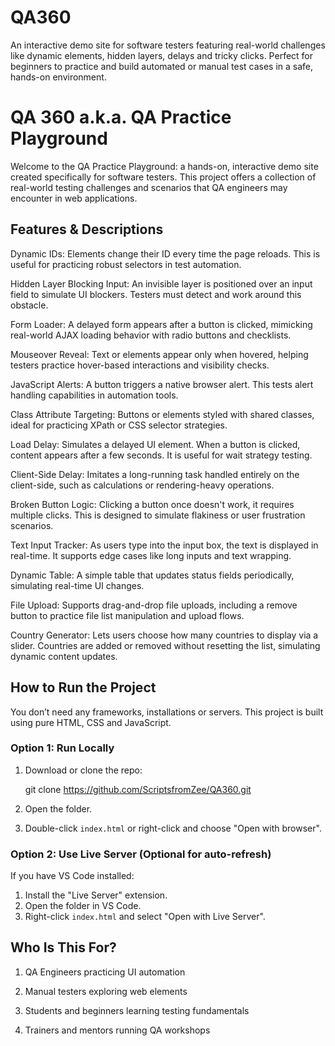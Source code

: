 # QA360
An interactive demo site for software testers featuring real-world challenges like dynamic elements, hidden layers, delays and tricky clicks. Perfect for beginners to practice and build automated or manual test cases in a safe, hands-on environment.

# QA 360 a.k.a. QA Practice Playground  

Welcome to the QA Practice Playground: a hands-on, interactive demo site created specifically for software testers. This project offers a collection of real-world testing challenges and scenarios that QA engineers may encounter in web applications.

## Features & Descriptions

Dynamic IDs: Elements change their ID every time the page reloads. This is useful for practicing robust selectors in test automation.

 Hidden Layer Blocking Input: An invisible layer is positioned over an input field to simulate UI blockers. Testers must detect and work around this obstacle.

 Form Loader: A delayed form appears after a button is clicked, mimicking real-world AJAX loading behavior with radio buttons and checklists.

 Mouseover Reveal: Text or elements appear only when hovered, helping testers practice hover-based interactions and visibility checks.

JavaScript Alerts: A button triggers a native browser alert. This tests alert handling capabilities in automation tools.

Class Attribute Targeting: Buttons or elements styled with shared classes, ideal for practicing XPath or CSS selector strategies.

Load Delay: Simulates a delayed UI element. When a button is clicked, content appears after a few seconds. It is useful for wait strategy testing.

Client-Side Delay: Imitates a long-running task handled entirely on the client-side, such as calculations or rendering-heavy operations.

Broken Button Logic: Clicking a button once doesn't work, it requires multiple clicks. This is designed to simulate flakiness or user frustration scenarios.

Text Input Tracker: As users type into the input box, the text is displayed in real-time. It supports edge cases like long inputs and text wrapping.

 Dynamic Table: A simple table that updates status fields periodically, simulating real-time UI changes.

 File Upload: Supports drag-and-drop file uploads, including a remove button to practice file list manipulation and upload flows.

 Country Generator: Lets users choose how many countries to display via a slider. Countries are added or removed without resetting the list, simulating dynamic content updates.

## How to Run the Project

You don’t need any frameworks, installations or servers. This project is built using pure HTML, CSS and JavaScript.

### Option 1: Run Locally
1. Download or clone the repo:
  
   git clone https://github.com/ScriptsfromZee/QA360.git


2. Open the folder.
3. Double-click `index.html` or right-click and choose "Open with browser".

### Option 2: Use Live Server (Optional for auto-refresh)

If you have VS Code installed:

1. Install the "Live Server" extension.
2. Open the folder in VS Code.
3. Right-click `index.html` and select "Open with Live Server".

## Who Is This For?

1.  QA Engineers practicing UI automation

2.  Manual testers exploring web elements

3.  Students and beginners learning testing fundamentals

4. Trainers and mentors running QA workshops


